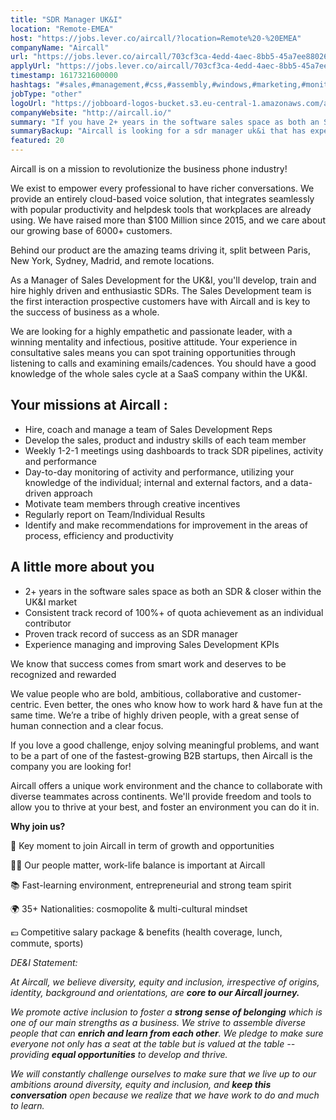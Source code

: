 ```yaml
---
title: "SDR Manager UK&I"
location: "Remote-EMEA"
host: "https://jobs.lever.co/aircall/?location=Remote%20-%20EMEA"
companyName: "Aircall"
url: "https://jobs.lever.co/aircall/703cf3ca-4edd-4aec-8bb5-45a7ee880265"
applyUrl: "https://jobs.lever.co/aircall/703cf3ca-4edd-4aec-8bb5-45a7ee880265/apply"
timestamp: 1617321600000
hashtags: "#sales,#management,#css,#assembly,#windows,#marketing,#monitoring"
jobType: "other"
logoUrl: "https://jobboard-logos-bucket.s3.eu-central-1.amazonaws.com/aircall"
companyWebsite: "http://aircall.io/"
summary: "If you have 2+ years in the software sales space as both an SDR &amp, consider applying to Aircall's job post for a new sdr manager uk&i."
summaryBackup: "Aircall is looking for a sdr manager uk&i that has experience in: #sales, #management, #css."
featured: 20
---
```


Aircall is on a mission to revolutionize the business phone industry!

We exist to empower every professional to have richer conversations. We provide an entirely cloud-based voice solution, that integrates seamlessly with popular productivity and helpdesk tools that workplaces are already using. We have raised more than $100 Million since 2015, and we care about our growing base of 6000+ customers.

Behind our product are the amazing teams driving it, split between Paris, New York, Sydney, Madrid, and remote locations.

As a Manager of Sales Development for the UK&I, you'll develop, train and hire highly driven and enthusiastic SDRs. The Sales Development team is the first interaction prospective customers have with Aircall and is key to the success of business as a whole.

We are looking for a highly empathetic and passionate leader, with a winning mentality and infectious, positive attitude. Your experience in consultative sales means you can spot training opportunities through listening to calls and examining emails/cadences. You should have a good knowledge of the whole sales cycle at a SaaS company within the UK&I. 

## Your missions at Aircall :

*   Hire, coach and manage a team of Sales Development Reps
*   Develop the sales, product and industry skills of each team member
*   Weekly 1-2-1 meetings using dashboards to track SDR pipelines, activity and performance
*   Day-to-day monitoring of activity and performance, utilizing your knowledge of the individual; internal and external factors, and a data-driven approach
*   Motivate team members through creative incentives
*   Regularly report on Team/Individual Results
*   Identify and make recommendations for improvement in the areas of process, efficiency and productivity

## A little more about you

*   2+ years in the software sales space as both an SDR & closer within the UK&I market
*   Consistent track record of 100%+ of quota achievement as an individual contributor
*   Proven track record of success as an SDR manager
*   Experience managing and improving Sales Development KPIs

We know that success comes from smart work and deserves to be recognized and rewarded

We value people who are bold, ambitious, collaborative and customer-centric. Even better, the ones who know how to work hard & have fun at the same time. We’re a tribe of highly driven people, with a great sense of human connection and a clear focus. 

If you love a good challenge, enjoy solving meaningful problems, and want to be a part of one of the fastest-growing B2B startups, then Aircall is the company you are looking for!

Aircall offers a unique work environment and the chance to collaborate with diverse teammates across continents. We'll provide freedom and tools to allow you to thrive at your best, and foster an environment you can do it in.

**Why join us?**

🚀 Key moment to join Aircall in term of growth and opportunities

💆‍♀️ Our people matter, work-life balance is important at Aircall

📚 Fast-learning environment, entrepreneurial and strong team spirit

🌍 35+ Nationalities: cosmopolite & multi-cultural mindset

💶 Competitive salary package & benefits (health coverage, lunch, commute, sports)

_DE&I Statement:_ 

_At Aircall, we believe diversity, equity and inclusion, irrespective of origins, identity, background and orientations, are_ **_core to our Aircall journey._** 

_We promote active inclusion to foster a_ **_strong sense of belonging_** _which is one of our main strengths as a business. We strive to assemble diverse people that can_ **_enrich and learn from each other_**_. We pledge to make sure everyone not only has a seat at the table but is valued at the table -- providing_ **_equal opportunities_** _to develop and thrive._

_We will constantly challenge ourselves to make sure that we live up to our ambitions around diversity, equity and inclusion, and_ **_keep this conversation_** _open because we realize that we have work to do and much to learn._
